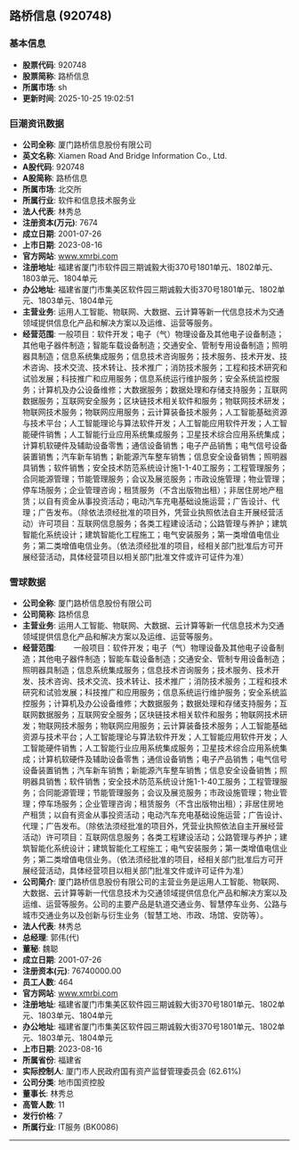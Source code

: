 ## 路桥信息 (920748)

### 基本信息

- **股票代码**: 920748
- **股票简称**: 路桥信息
- **所属市场**: sh
- **更新时间**: 2025-10-25 19:02:51

### 巨潮资讯数据

- **公司全称**: 厦门路桥信息股份有限公司
- **英文名称**: Xiamen Road And Bridge Information Co., Ltd.
- **A股代码**: 920748
- **A股简称**: 路桥信息
- **所属市场**: 北交所
- **所属行业**: 软件和信息技术服务业
- **法人代表**: 林秀总
- **注册资本(万元)**: 7674
- **成立日期**: 2001-07-26
- **上市日期**: 2023-08-16
- **官方网站**: www.xmrbi.com
- **注册地址**: 福建省厦门市软件园三期诚毅大街370号1801单元、1802单元、1803单元、1804单元
- **办公地址**: 福建省厦门市集美区软件园三期诚毅大街370号1801单元、1802单元、1803单元、1804单元
- **主营业务**: 运用人工智能、物联网、大数据、云计算等新一代信息技术为交通领域提供信息化产品和解决方案以及运维、运营等服务。
- **经营范围**: 一般项目：软件开发；电子（气）物理设备及其他电子设备制造；其他电子器件制造；智能车载设备制造；交通安全、管制专用设备制造；照明器具制造；信息系统集成服务；信息技术咨询服务；技术服务、技术开发、技术咨询、技术交流、技术转让、技术推广；消防技术服务；工程和技术研究和试验发展；科技推广和应用服务；信息系统运行维护服务；安全系统监控服务；计算机及办公设备维修；大数据服务；数据处理和存储支持服务；互联网数据服务；互联网安全服务；区块链技术相关软件和服务；物联网技术研发；物联网技术服务；物联网应用服务；云计算装备技术服务；人工智能基础资源与技术平台；人工智能理论与算法软件开发；人工智能应用软件开发；人工智能硬件销售；人工智能行业应用系统集成服务；卫星技术综合应用系统集成；计算机软硬件及辅助设备零售；通信设备销售；电子产品销售；电气信号设备装置销售；汽车新车销售；新能源汽车整车销售；信息安全设备销售；照明器具销售；软件销售；安全技术防范系统设计施1-1-40工服务；工程管理服务；合同能源管理；节能管理服务；会议及展览服务；市政设施管理；物业管理；停车场服务；企业管理咨询；租赁服务（不含出版物出租）；非居住房地产租赁；以自有资金从事投资活动；电动汽车充电基础设施运营；广告设计、代理；广告发布。（除依法须经批准的项目外，凭营业执照依法自主开展经营活动）许可项目：互联网信息服务；各类工程建设活动；公路管理与养护；建筑智能化系统设计；建筑智能化工程施工；电气安装服务；第一类增值电信业务；第二类增值电信业务。（依法须经批准的项目，经相关部门批准后方可开展经营活动，具体经营项目以相关部门批准文件或许可证件为准）

### 雪球数据

- **公司全称**: 厦门路桥信息股份有限公司
- **公司简称**: 路桥信息
- **主营业务**: 运用人工智能、物联网、大数据、云计算等新一代信息技术为交通领域提供信息化产品和解决方案以及运维、运营等服务。
- **经营范围**: 　　一般项目：软件开发；电子（气）物理设备及其他电子设备制造；其他电子器件制造；智能车载设备制造；交通安全、管制专用设备制造；照明器具制造；信息系统集成服务；信息技术咨询服务；技术服务、技术开发、技术咨询、技术交流、技术转让、技术推广；消防技术服务；工程和技术研究和试验发展；科技推广和应用服务；信息系统运行维护服务；安全系统监控服务；计算机及办公设备维修；大数据服务；数据处理和存储支持服务；互联网数据服务；互联网安全服务；区块链技术相关软件和服务；物联网技术研发；物联网技术服务；物联网应用服务；云计算装备技术服务；人工智能基础资源与技术平台；人工智能理论与算法软件开发；人工智能应用软件开发；人工智能硬件销售；人工智能行业应用系统集成服务；卫星技术综合应用系统集成；计算机软硬件及辅助设备零售；通信设备销售；电子产品销售；电气信号设备装置销售；汽车新车销售；新能源汽车整车销售；信息安全设备销售；照明器具销售；软件销售；安全技术防范系统设计施1-1-40工服务；工程管理服务；合同能源管理；节能管理服务；会议及展览服务；市政设施管理；物业管理；停车场服务；企业管理咨询；租赁服务（不含出版物出租）；非居住房地产租赁；以自有资金从事投资活动；电动汽车充电基础设施运营；广告设计、代理；广告发布。（除依法须经批准的项目外，凭营业执照依法自主开展经营活动）许可项目：互联网信息服务；各类工程建设活动；公路管理与养护；建筑智能化系统设计；建筑智能化工程施工；电气安装服务；第一类增值电信业务；第二类增值电信业务。（依法须经批准的项目，经相关部门批准后方可开展经营活动，具体经营项目以相关部门批准文件或许可证件为准）
- **公司简介**: 厦门路桥信息股份有限公司的主营业务是运用人工智能、物联网、大数据、云计算等新一代信息技术为交通领域提供信息化产品和解决方案以及运维、运营等服务。公司的主要产品是轨道交通业务、智慧停车业务、公路与城市交通业务以及创新与衍生业务（智慧工地、市政、场馆、安防等）。
- **法人代表**: 林秀总
- **总经理**: 郭伟(代)
- **董秘**: 魏聪
- **成立日期**: 2001-07-26
- **注册资本(元)**: 76740000.00
- **员工人数**: 464
- **官方网站**: www.xmrbi.com
- **注册地址**: 福建省厦门市集美区软件园三期诚毅大街370号1801单元、1802单元、1803单元、1804单元
- **办公地址**: 福建省厦门市集美区软件园三期诚毅大街370号1801单元、1802单元、1803单元、1804单元
- **上市日期**: 2023-08-16
- **所属省份**: 福建省
- **实际控制人**: 厦门市人民政府国有资产监督管理委员会 (62.61%)
- **公司分类**: 地市国资控股
- **董事长**: 林秀总
- **高管人数**: 11
- **发行价格**: 7
- **所属行业**: IT服务 (BK0086)

---
